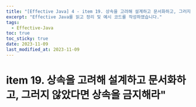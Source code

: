 ```yaml
---
title: "[Effective Java] 4 - item 19. 상속을 고려해 설계하고 문서화하고, 그러지 않았다면 상속을 금지해라"
excerpt: "Effective Java를 읽고 정리 및 예시 코드를 작성하였습니다."
tags:
  - Effective-Java
toc: true
toc_sticky: true
date: 2023-11-09
last_modified_at: 2023-11-09
---
```


# item 19. 상속을 고려해 설계하고 문서화하고, 그러지 않았다면 상속을 금지해라"
